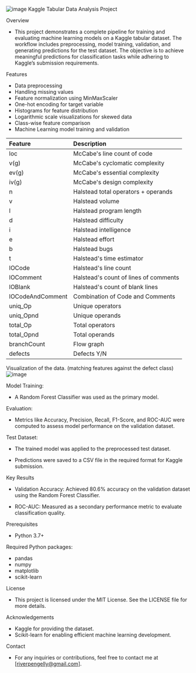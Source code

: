 ![image](https://github.com/user-attachments/assets/3a423be7-8899-4e84-8cfa-eafdd602dcd4)
Kaggle Tabular Data Analysis Project

Overview

* This project demonstrates a complete pipeline for training and evaluating machine learning models on a Kaggle tabular dataset. The workflow includes preprocessing, model training, validation, and generating predictions for the test dataset. The objective is to achieve meaningful predictions for classification tasks while adhering to Kaggle’s submission requirements.

Features

* Data preprocessing
* Handling missing values
* Feature normalization using MinMaxScaler
* One-hot encoding for target variable
* Histograms for feature distribution
* Logarithmic scale visualizations for skewed data
* Class-wise feature comparison
* Machine Learning model training and validation


| Feature          | Description                                        |
|:-----------------|:---------------------------------------------------|
| loc              | McCabe's line count of code                        |
| v(g)             | McCabe's cyclomatic complexity                     |
| ev(g)            | McCabe's essential complexity                      |
| iv(g)            | McCabe's design complexity                         |
| n                | Halstead total operators + operands                |
| v                | Halstead volume                                    |
| l                | Halstead program length                            |
| d                | Halstead difficulty                                |
| i                | Halstead intelligence                              |
| e                | Halstead effort                                    |
| b                | Halstead bugs                                      |
| t                | Halstead's time estimator                          |
| lOCode           | Halstead's line count                              |
| lOComment        | Halstead's count of lines of comments              |
| lOBlank          | Halstead's count of blank lines                    |
| lOCodeAndComment | Combination of Code and Comments                   |
| uniq_Op          | Unique operators                                   |
| uniq_Opnd        | Unique operands                                    |
| total_Op         | Total operators                                    |
| total_Opnd       | Total operands                                     |
| branchCount      | Flow graph                                         |
| defects          | Defects Y/N                                        |

Visualization of the data. (matching features against the defect class)
![image](https://github.com/user-attachments/assets/3e4864e1-ea19-4dde-ba99-47e8039813a8)


Model Training:
* A Random Forest Classifier was used as the primary model.

Evaluation:
* Metrics like Accuracy, Precision, Recall, F1-Score, and ROC-AUC were computed to assess model performance on the validation dataset.

Test Dataset:
* The trained model was applied to the preprocessed test dataset.

* Predictions were saved to a CSV file in the required format for Kaggle submission.

Key Results

* Validation Accuracy: Achieved 80.6% accuracy on the validation dataset using the Random Forest Classifier.

* ROC-AUC: Measured as a secondary performance metric to evaluate classification quality.

Prerequisites
* Python 3.7+

Required Python packages:
* pandas
* numpy
* matplotlib
* scikit-learn

License
* This project is licensed under the MIT License. See the LICENSE file for more details.

Acknowledgements
* Kaggle for providing the dataset.
* Scikit-learn for enabling efficient machine learning development.

Contact
* For any inquiries or contributions, feel free to contact me at [riverpengelly@gmail.com].
